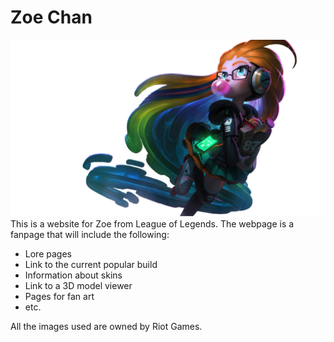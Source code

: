 # Zoe Chan

![Image of Cyberpop Zoe](public/images/CyberZoe2.png)
This is a website for Zoe from League of Legends. The webpage is a fanpage that will include the following:

- Lore pages
- Link to the current popular build
- Information about skins
- Link to a 3D model viewer
- Pages for fan art
- etc.


All the images used are owned by Riot Games.
